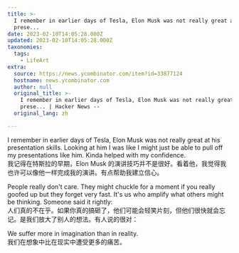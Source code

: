 ```yaml
---
title: >-
  I remember in earlier days of Tesla, Elon Musk was not really great at his
  prese...
date: 2023-02-10T14:05:28.000Z
updated: 2023-02-10T14:05:28.000Z
taxonomies:
  tags:
    - LifeArt
extra:
  source: https://news.ycombinator.com/item?id=33877124
  hostname: news.ycombinator.com
  author: null
  original_title: >-
    I remember in earlier days of Tesla, Elon Musk was not really great at his
    prese... | Hacker News --
  original_lang: zh

---
```


I remember in earlier days of Tesla, Elon Musk was not really great at his presentation skills. Looking at him I was like I might just be able to pull off my presentations like him. Kinda helped with my confidence.  
我记得在特斯拉的早期，Elon Musk 的演讲技巧并不是很好。看着他，我觉得我也许可以像他一样完成我的演讲。有点帮助我建立信心。

People really don't care. They might chuckle for a moment if you really goofed up but they forget very fast. It's us who amplify what others might be thinking. Someone said it rightly:  
人们真的不在乎。如果你真的搞砸了，他们可能会轻笑片刻，但他们很快就会忘记。是我们放大了别人的想法。有人说的很对：

We suffer more in imagination than in reality.  
我们在想象中比在现实中遭受更多的痛苦。
